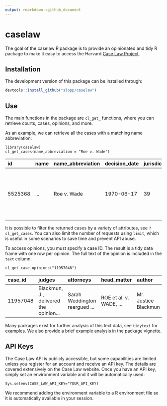 ```yaml
---
output: rmarkdown::github_document
---
```


# caselaw

The goal of the caselaw R package is to provide an opinionated and tidy R package to make it easy to access the Harvard [Case Law Project](https://case.law).

## Installation

The development version of this package can be installed through:

```r
devtools::install_github("slopp/caselaw")
```

## Use

The main functions in the package are `cl_get_` functions, where you can retrieve courts, cases, opinions, and more.

As an example, we can retrieve all the cases with a matching name abbreviation:

```{r}
library(caselaw)
cl_get_cases(name_abbreviation = "Roe v. Wade")
```

|id |name |name_abbreviation |decision_date |jurisdiction_id |jurisdiction |court|court_id |
|:--------|:--------|:----|:-------------|:---------------|:------------|:---|:--------|
|5525368  | ... |Roe v. Wade       |1970-06-17    |39              |us           |United States District Court for the Northern District of Texas |9170     |

It is possible to filter the returned cases by a variety of attributes, see `?cl_get_cases`. You can also limit the number of requests using `limit`, which is useful in some scenarios to save time and prevent API abuse.

To access opinions, you must specify a case ID. The result is a tidy data frame with one row per opinion. The full text of the opinion is included in the `text` column. 

```{r}
cl_get_case_opinions("11957048")
```


|case_id  |judges |attorneys |head_matter |author|text|type|
|:--------|:--|:----|:---|:-----|:-----|:-----------|
|11957048 |Blackmun, J., delivered the opinion...|Sarah Weddington reargued ...|ROE et al. v. WADE, ...|Mr. Justice Blackmun| This Texas federal appeal... |majority    |

Many packages exist for further analysis of this text data, see `tidytext` for examples. We also provide a brief example analysis in the package vignette.

## API Keys

The Case Law API is publicly accessible, but some capabilities are limited unless you register for an account and receive an API key. The details are covered extensively on the Case Law website. Once you have an API key, simply set an environment variable and it will be automatically used:

```
Sys.setenv(CASE_LAW_API_KEY="YOUR_API_KEY)
```

We recommend adding the environment variable to a R environment file so it is automatically available in your session.
